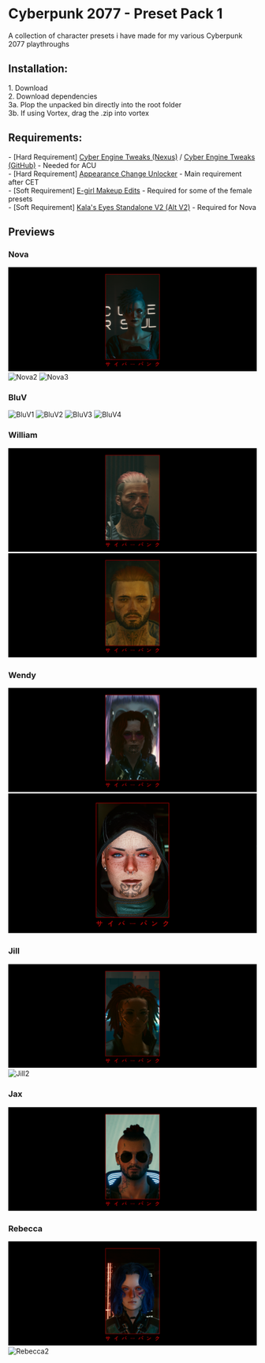 # Cyberpunk 2077 - Preset Pack 1
A collection of character presets i have made for my various Cyberpunk 2077 playthroughs
  
  
## Installation:
1\. Download  
2\. Download dependencies  
3a. Plop the unpacked bin directly into the root folder  
3b. If using Vortex, drag the .zip into vortex  
  
  
## Requirements:
\- \[Hard Requirement\] [Cyber Engine Tweaks (Nexus)](https://www.nexusmods.com/cyberpunk2077/mods/107) / [Cyber Engine Tweaks (GitHub)](https://github.com/maximegmd/CyberEngineTweaks) - Needed for ACU  
\- \[Hard Requirement\] [Appearance Change Unlocker](https://www.nexusmods.com/cyberpunk2077/mods/3850) - Main requirement after CET  
\- \[Soft Requirement\] [E-girl Makeup Edits](https://www.nexusmods.com/cyberpunk2077/mods/1149) - Required for some of the female presets  
\- \[Soft Requirement\] [Kala's Eyes Standalone V2 (Alt V2)](https://www.nexusmods.com/cyberpunk2077/mods/3281) - Required for Nova  
  
  
## Previews
### Nova
![Nova1](./pictures/Nova/Nova.png)
![Nova2](./pictures/Nova/photomode_19092022_183554.png)
![Nova3](./pictures/Nova/photomode_21092022_212639.png)
### BluV
![BluV1](./pictures/BluV/BluV.png)
![BluV2](./pictures/BluV/photomode_14022021_132238.png)
![BluV3](./pictures/BluV/photomode_14022021_132256.png)
![BluV4](./pictures/BluV/photomode_17022021_131138.png)
### William
![William1](./pictures/William/William.png)
![William2](./pictures/William/photomode_23082022_164624.png)
### Wendy
![Wendy1](./pictures/Wendy/Wendy.png)
![Wendy2](./pictures/Wendy/photomode_15042021_222943.png)
### Jill
![Jill1](./pictures/Jill/Jill.png)
![Jill2](./pictures/Jill/photomode_11022021_130125.png)
### Jax
![Jax](./pictures/Jax/Jax.png)
### Rebecca
![Rebecca1](./pictures/Rebecca/Rebecca.png)
![Rebecca2](./pictures/Rebecca/photomode_30122021_214524.png)